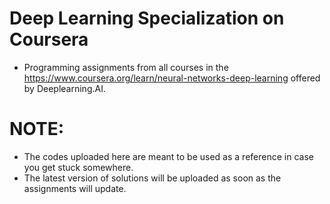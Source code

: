 # Deep Learning Specialization on Coursera
- Programming assignments from all courses in the https://www.coursera.org/learn/neural-networks-deep-learning offered by Deeplearning.AI.
# NOTE:
- The codes uploaded here are meant to be used as a reference in case you get stuck somewhere.
- The latest version of solutions will be uploaded as soon as the assignments will update. 
